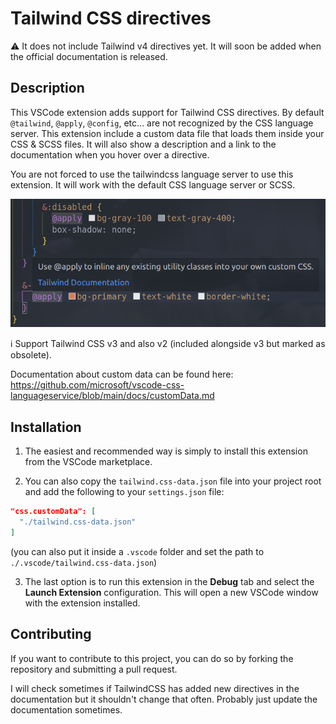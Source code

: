 # Tailwind CSS directives

⚠️ It does not include Tailwind v4 directives yet. It will soon be added when the official documentation is released.

## Description

This VSCode extension adds support for Tailwind CSS directives. By default `@tailwind`, `@apply`, `@config`, etc... are not recognized by the CSS language server. This extension include a custom data file that loads them inside your CSS & SCSS files. It will also show a description and a link to the documentation when you hover over a directive.

You are not forced to use the tailwindcss language server to use this extension. It will work with the default CSS language server or SCSS.

![Preview](images/preview.png)

ℹ️ Support Tailwind CSS v3 and also v2 (included alongside v3 but marked as obsolete).

Documentation about custom data can be found here: https://github.com/microsoft/vscode-css-languageservice/blob/main/docs/customData.md

## Installation

1. The easiest and recommended way is simply to install this extension from the VSCode marketplace.

2. You can also copy the `tailwind.css-data.json` file into your project root and add the following to your `settings.json` file:

```json
"css.customData": [
  "./tailwind.css-data.json"
]
```

(you can also put it inside a `.vscode` folder and set the path to `./.vscode/tailwind.css-data.json`)

3. The last option is to run this extension in the **Debug** tab and select the **Launch Extension** configuration. This will open a new VSCode window with the extension installed.

## Contributing

If you want to contribute to this project, you can do so by forking the repository and submitting a pull request.

I will check sometimes if TailwindCSS has added new directives in the documentation but it shouldn't change that often. Probably just update the documentation sometimes.
